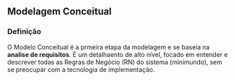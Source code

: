 ## Modelagem Conceitual

### Definição

O Modelo Conceitual é a prmeira etapa da modelagem e se baseia na **analise de requisitos**. É um detalhaento de alto nível, focado em entender e descrever todas as Regras de Negócio (RN) do sistema (minimundo), sem se preocupar com a tecnologia de implementação.